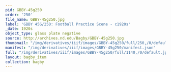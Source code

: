 ```yaml
---
pid: GBBY-45g250
order: '250'
file_name: GBBY-45g250.jpg
label: 'GBBY 45G/250: Football Practice Scene - c1920s'
_date: 1920s
object_type: glass plate negative
source: http://archives.nd.edu/Bagby/GBBY-45g250.jpg
thumbnail: "/img/derivatives/iiif/images/GBBY-45g250/full/250,/0/default.jpg"
manifest: "/img/derivatives/iiif/images/GBBY-45g250/manifest.json"
full: "/img/derivatives/iiif/images/GBBY-45g250/full/1140,/0/default.jpg"
layout: bagby_item
collection: bagby
---
```

